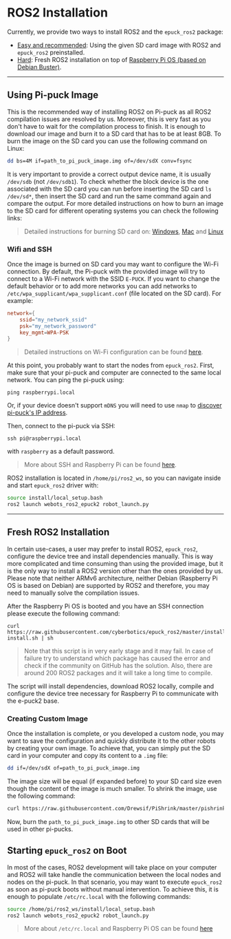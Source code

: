 # ROS2 Installation

Currently, we provide two ways to install ROS2 and the `epuck_ros2` package:
- [Easy and recommended](#using-pi-puck-image): Using the given SD card image with ROS2 and `epuck_ros2` preinstalled.
- [Hard](#fresh-ros2-installation): Fresh ROS2 installation on top of [Raspberry Pi OS (based on Debian Buster)](https://www.raspberrypi.org/downloads/raspberry-pi-os/).

---

## Using Pi-puck Image
This is the recommended way of installing ROS2 on Pi-puck as all ROS2 compilation issues are resolved by us.
Moreover, this is very fast as you don't have to wait for the compilation process to finish.
It is enough to download our image and burn it to a SD card that has to be at least 8GB.
To burn the image on the SD card you can use the following command on Linux:
```bash
dd bs=4M if=path_to_pi_puck_image.img of=/dev/sdX conv=fsync
```
It is very important to provide a correct output device name, it is usually `/dev/sdb` (not `/dev/sdb1`).
To check whether the block device is the one associated with the SD card you can run before inserting the SD card `ls /dev/sd*`, then insert the SD card and run the same command again and compare the output.
For more detailed instructions on how to burn an image to the SD card for different operating systems you can check the following links:

> Detailed instructions for burning SD card on:
[Windows](https://www.raspberrypi.org/documentation/installation/installing-images/windows.md),
[Mac](https://www.raspberrypi.org/documentation/installation/installing-images/mac.md) and 
[Linux](https://www.raspberrypi.org/documentation/installation/installing-images/linux.md)

### Wifi and SSH
Once the image is burned on SD card you may want to configure the Wi-Fi connection.
By default, the Pi-puck with the provided image will try to connect to a Wi-Fi network with the SSID `E-PUCK`.
If you want to change the default behavior or to add more networks you can add networks to `/etc/wpa_supplicant/wpa_supplicant.conf` (file located on the SD card).
For example:
```conf
network={
    ssid="my_network_ssid"
    psk="my_network_password"
    key_mgmt=WPA-PSK
}
```
> Detailed instructions on Wi-Fi configuration can be found [here](https://www.raspberrypi.org/documentation/configuration/wireless/wireless-cli.md).

At this point, you probably want to start the nodes from `epuck_ros2`.
First, make sure that your pi-puck and computer are connected to the same local network.
You can ping the pi-puck using:
```
ping raspberrypi.local
```
Or, if your device doesn't support `mDNS` you will need to use `nmap` to [discover pi-puck's IP address](https://www.raspberrypi.org/documentation/remote-access/ip-address.md).

Then, connect to the pi-puck via SSH:
```
ssh pi@raspberrypi.local
```
with `raspberry` as a default password.

> More about SSH and Raspberry Pi can be found [here](https://www.raspberrypi.org/documentation/remote-access/ssh/).

ROS2 installation is located in `/home/pi/ros2_ws`, so you can navigate inside and start `epuck_ros2` driver with:
```bash
source install/local_setup.bash
ros2 launch webots_ros2_epuck2 robot_launch.py
```

---

## Fresh ROS2 Installation
In certain use-cases, a user may prefer to install ROS2, `epuck_ros2`, configure the device tree and install dependencies manually.
This is way more complicated and time consuming than using the provided image, but it is the only way to install a ROS2 version other than the ones provided by us.
Please note that neither ARMv6 architecture, neither Debian (Raspberry Pi OS is based on Debian) are supported by ROS2 and therefore, you may need to manually solve the compilation issues.

After the Raspberry Pi OS is booted and you have an SSH connection please execute the following command:
```
curl https://raw.githubusercontent.com/cyberbotics/epuck_ros2/master/installation/ros-install.sh | sh
```
> Note that this script is in very early stage and it may fail.
In case of failure try to understand which package has caused the error and check if the community on GitHub has the solution.
Also, there are around 200 ROS2 packages and it will take a long time to compile.

The script will install dependencies, download ROS2 locally, compile and configure the device tree necessary for Raspberry Pi to communicate with the e-puck2 base.

### Creating Custom Image

Once the installation is complete, or you developed a custom node, you may want to save the configuration and quickly distribute it to the other robots by creating your own image.
To achieve that, you can simply put the SD card in your computer and copy its content to a `.img` file:
```bash
dd if=/dev/sdX of=path_to_pi_puck_image.img
```
The image size will be equal (if expanded before) to your SD card size even though the content of the image is much smaller.
To shrink the image, use the following command:
```bash
curl https://raw.githubusercontent.com/Drewsif/PiShrink/master/pishrink.sh | sudo bash -s -- path_to_pi_puck_image.img
```

Now, burn the `path_to_pi_puck_image.img` to other SD cards that will be used in other pi-pucks.

## Starting `epuck_ros2` on Boot
In most of the cases, ROS2 development will take place on your computer and ROS2 will take handle the communication between the local nodes and nodes on the pi-puck.
In that scenario, you may want to execute `epuck_ros2` as soon as pi-puck boots without manual intervention.
To achieve this, it is enough to populate `/etc/rc.local` with the following commands:
```bash
source /home/pi/ros2_ws/install/local_setup.bash
ros2 launch webots_ros2_epuck2 robot_launch.py
```
> More about `/etc/rc.local` and Raspberry Pi OS can be found [here](https://www.raspberrypi.org/documentation/linux/usage/rc-local.md)
